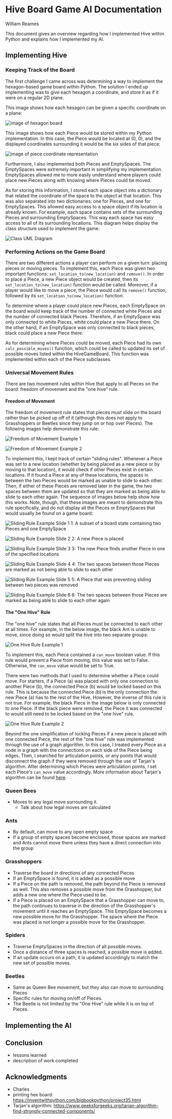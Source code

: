 
# Hive Board Game AI Documentation

William Reames

This document gives an overview regarding how I implemented Hive within Python and explains how I implemented my AI.

## Implementing Hive

### Keeping Track of the Board

The first challenge I came across was determining a way to implement the hexagon-based game board within Python. The solution I ended up implementing was to give each hexagon a coordinate, and store it as if it were on a regular 2D plane. 

This image shows how each hexagon can be given a specific coordinate on a plane:

![image of hexagon board](../images/hexagon_grid.png)

This image shows how each Piece would be stored within my Python implementation. In this case, the Piece would be located at (0, 0), and the displayed coordinates surrounding it would be the six sides of that piece:

![image of piece coordinate representation](../images/piece_coordinate.png)

Furthermore, I also implemented both Pieces and EmptySpaces. The EmptySpaces were extremely important in simplifying my implementation. EmptySpaces allowed me to more easily understand where players could place new Pieces along with knowing where Pieces could be moved.

As for storing this information, I stored each space object into a dictionary that related the coordinate of the space to the object at that location. This was also separated into two dictionaries: one for Pieces, and one for EmptySpaces. This allowed easy access to a space object if its location is already known. For example, each space contains sets of the surrounding Pieces and surrounding EmptySpaces. This way each space has easy access to all of its surrounding locations. This diagram helps display the class structure used to implement the game:

![Class UML Diagram](../images/hive_class_diagram.png)

### Performing Actions on the Game Board

There are two different actions a player can perform on a given turn: placing pieces or moving pieces. To implement this, each Piece was given two important functions: `set_location_to(new_location)` and `remove()`. In order to place a Piece, a new Piece object would be created, then its `set_location_to(new_location)` function would be called. Moreover, if a player would like to move a piece, the Piece would call its `remove()` function, followed by its `set_location_to(new_location)` function. 

To determine where a player could place new Pieces, each EmptySpace on the board would keep track of the number of connected white Pieces and the number of connected black Pieces. Therefore, if an EmptySpace was only connected to white Pieces, white could place a new Piece there. On the other hand, if an EmptySpace was only connected to black pieces, black could place a new Piece there.

As for determining where Pieces could be moved, each Piece had its own `calc_possible_moves()` function, which could be called to updated its set of possible moves listed within the HiveGameBoard. This function was implemented within each of the Piece subclasses.

### Universal Movement Rules

There are two movement rules within Hive that apply to all Pieces on the board: freedom of movement and the "one hive" rule. 

#### Freedom of Movement

The freedom of movement rule states that pieces must slide on the board rather than be picked up off of it (although this does not apply to Grasshoppers or Beetles since they jump on or hop over Pieces). The following images help demonstrate this rule:

![Freedom of Movement Example 1](../images/freedom_of_mvt1.png)

![Freedom of Movement Example 2](../images/freedom_of_mvt2.png)

To implement this, I kept track of certain "sliding rules". Whenever a Piece was set to a new location (whether by being placed as a new piece or by moving to that location), it would check if other Pieces exist in certain locations. If it found a Piece at any of these locations, the spaces in between the two Pieces would be marked as unable to slide to each other. Then, if either of these Pieces are removed later in the game, the two spaces between them are updated so that they are marked as being able to slide to each other again. The sequence of images below help show how this works. Note, though, that these images are meant to demonstrate this rule specifically, and do not display all the Pieces or EmptySpaces that would usually be found on a game board:

![Sliding Rule Example Slide 1](../images/sliding_rule_ex1.png)
1: A subset of a board state containing two Pieces and one EmptySpace

![Sliding Rule Example Slide 2](../images/sliding_rule_ex2.png)
2: A new Piece is placed

![Sliding Rule Example Slide 3](../images/sliding_rule_ex3.png)
3: The new Piece finds another Piece in one of the specified locations

![Sliding Rule Example Slide 4](../images/sliding_rule_ex4.png)
4: The two spaces between those Pieces are marked as not being able to slide to each other

![Sliding Rule Example Slide 5](../images/sliding_rule_ex5.png)
5: A Piece that was preventing sliding between two pieces was removed

![Sliding Rule Example Slide 6](../images/sliding_rule_ex6.png)
6: The two spaces between those Pieces are marked as being able to slide to each other again

#### The "One Hive" Rule

The "one hive" rule states that all Pieces must be connected to each other at all times. For example, in the below image, the black Ant is unable to move, since doing so would split the hive into two separate groups:

![One Hive Rule Example 1](../images/one_hive_rule.png)

To implement this, each Piece contained a `can_move` boolean value. If this rule would prevent a Piece from moving, this value was set to False. Otherwise, the `can_move` value would be set to True.

There were two methods that I used to determine whether a Piece could move. For starters, if a Piece (a) was placed with only one connection to another Piece (b), the connected Piece (b) would be locked based on this rule. This is because the connected Piece (b) is the only connection the new Piece (a) has to the rest of the Hive. However, the inverse of this rule is not true. For example, the black Piece in the image below is only connected to one Piece. If the black piece were removed, the Piece it was connected to would still need to be locked based on the "one hive" rule.

![One Hive Rule Example 2](images/one_hive_rule2.png)

Beyond the one simplification of locking Pieces if a new piece is placed with one connected Piece, the rest of the "one hive" rule was implemented through the use of a graph algorithm. In this case, I treated every Piece as a node in a graph with the connections on each side of the Piece being edges. Then, I searched for articulation points, or any points that would disconnect the graph if they were removed through the use of Tarjan's algorithm. After determining which Pieces were articulation points, I set each Piece's `can_move` value accordingly. More information about Tarjan's algorithm can be found [here](https://www.geeksforgeeks.org/tarjan-algorithm-find-strongly-connected-components/).

### Queen Bees
- Moves to any legal move surrounding it.
  - Talk about how legal moves are calculated

### Ants
- By default, can move to any open empty space
- If a group of empty spaces become enclosed, those spaces are marked and Ants cannot move there unless they have a direct connection into the group

### Grasshoppers
- Traverse the board in directions of any connected Pieces
- If an EmptySpace is found, it is added as a possible move
- If a Piece on the path is removed, the path beyond the Piece is removed as well. This also removes a possible move from the Grasshopper, but adds a new one where the Piece used to be.
- If a Piece is placed on an EmptySpace that a Grasshopper can move to, the path continues to traverse in the direction of the Grasshopper's movement until it reaches an EmptySpace. This EmptySpace becomes a new possible move for the Grasshopper. The space where the Piece was placed is not longer a possible move for the Grasshopper.

### Spiders
- Traverse EmptySpaces in the direction of all possible moves.
- Once a distance of three spaces is reached, a possible move is added.
- If an update occurs on a path, it is updated accordingly to match the new set of possible moves.

### Beetles
- Same as Queen Bee movement, but they also can move to surrounding Pieces
- Specific rules for moving on/off of Pieces.
- The Beetle is not limited by the "One Hive" rule while it is on top of Pieces.


## Implementing the AI


## Conclusion
- lessons learned
- description of work completed

## Acknowledgments
- Charles
- printing hex board: https://inventwithpython.com/bigbookpython/project35.html
- Tarjan's algorithm: https://www.geeksforgeeks.org/tarjan-algorithm-find-strongly-connected-components/
